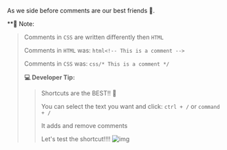 As we side before comments are our best friends 💙.

**📝 Note:

> Comments in `CSS` are written differently then `HTML`
>
>  Comments in `HTML` was: ```html<!-- This is a comment -->```
>
> Comments in `CSS` was: ```css/* This is a comment */```
>
> **💻 Developer Tip:**
>
> > Shortcuts are the BEST!! 💙
> >
> > You can select the text you want and click: `ctrl + /` or `command + /`
> >
> > It adds and remove comments
> >
> > Let's test the shortcut!!!! ![img](https://lh4.googleusercontent.com/0wOdk4kUNjUpvPYYMA0imIVKuHu9nCmNKQKw0uvIVhJc7oupSu1QqtnKTSK7cwZILSfqJVV6XRXYcgoyZJLdmmJT08by8cfzSefWKWebiNAhVH3ULYXYNOyU-8ThWfadUXbEFjQ7=s0)

